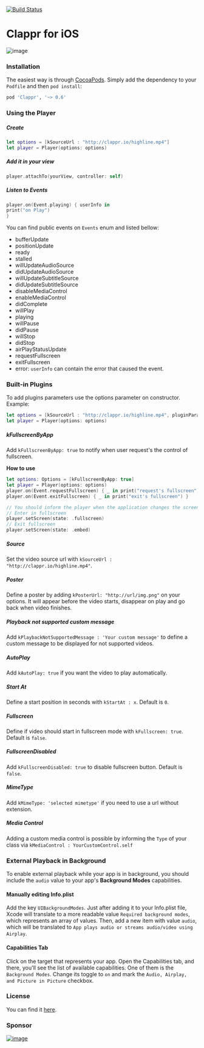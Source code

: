  [![Build Status](https://travis-ci.org/clappr/clappr-ios.svg?branch=master)](https://travis-ci.org/clappr/clappr-ios)

# Clappr for iOS

![image](https://cloud.githubusercontent.com/assets/1156242/16349649/54f233e2-3a30-11e6-98e4-42eb5284b730.png)

### Installation

The easiest way is through [CocoaPods](http://cocoapods.org). Simply add the dependency to your `Podfile` and then `pod install`:

```ruby
pod 'Clappr', '~> 0.6'
```

### Using the Player

##### Create
```swift
let options = [kSourceUrl : "http://clappr.io/highline.mp4"]
let player = Player(options: options)
```

##### Add it in your view

```swift
player.attachTo(yourView, controller: self)
```

##### Listen to Events

```swift
player.on(Event.playing) { userInfo in
print("on Play")
}
```

You can find public events on `Events` enum and listed bellow:

* bufferUpdate
* positionUpdate
* ready
* stalled
* willUpdateAudioSource
* didUpdateAudioSource
* willUpdateSubtitleSource
* didUpdateSubtitleSource
* disableMediaControl
* enableMediaControl
* didComplete
* willPlay
* playing
* willPause
* didPause
* willStop
* didStop
* airPlayStatusUpdate
* requestFullscreen
* exitFullscreen
* error: `userInfo` can contain the error that caused the event.

### Built-in Plugins

To add plugins parameters use the options parameter on constructor. Example:

```Swift
let options = [kSourceUrl : "http://clappr.io/highline.mp4", pluginParameter1: "value1", pluginParameter2: true]
let player = Player(options: options)
```

##### kFullscreenByApp
Add `kFullscreenByApp: true` to notify when user request's the control of fullscreen.

**How to use**
```swift
let options: Options = [kFullscreenByApp: true]
let player = Player(options: options)
player.on(Event.requestFullscreen) { _ in print("request's fullscreen") }
player.on(Event.exitFullscreen) { _ in print("exit's fullscreen") }

// You should inform the player when the application changes the screen state
// Enter in fullscreen
player.setScreen(state: .fullscreen)
// Exit fullscreen
player.setScreen(state: .embed)
```

##### Source
Set the video source url with `kSourceUrl : "http://clappr.io/highline.mp4"`.

##### Poster
Define a poster by adding `kPosterUrl: "http://url/img.png"` on your options. It will appear before the video starts, disappear on play and go back when video finishes.

##### Playback not supported custom message
Add `kPlaybackNotSupportedMessage : 'Your custom message'` to define a custom message to be displayed for not supported videos.

##### AutoPlay
Add `kAutoPlay: true` if you want the video to play automatically.

##### Start At
Define a start position in seconds with `kStartAt : x`. Default is `0`.

##### Fullscreen
Define if video should start in fullscreen mode with `kFullscreen: true`. Default is `false`.

##### FullscreenDisabled
Add `kFullscreenDisabled: true` to disable fullscreen button. Default is `false`.

##### MimeType
Add `kMimeType: 'selected mimetype'` if you need to use a url without extension.

##### Media Control
Adding a custom media control is possible by informing the `Type` of your class via `kMediaControl : YourCustomControl.self`

### External Playback in Background
To enable external playback while your app is in background, you should include the `audio` value to your app's **Background Modes** capabilities.

#### Manually editing Info.plist
Add the key `UIBackgroundModes`. Just after adding it to your Info.plist file, Xcode will translate to a more readable value `Required background modes`, which represents an array of values. Then, add a new item with value `audio`, which will be translated to `App plays audio or streams audio/video using Airplay`.

#### Capabilities Tab
Click on the target that represents your app. Open the Capabilities tab, and there, you'll see the list of available capabilities. One of them is the `Background Modes`. Change its toggle to `on` and mark the `Audio, Airplay, and Picture in Picture` checkbox.


### License

You can find it [here](https://github.com/clappr/clappr-ios/blob/master/LICENSE).


### Sponsor

[![image](https://cloud.githubusercontent.com/assets/244265/5900100/ef156258-a54b-11e4-9862-7e5851ed9b81.png)](http://globo.com)

